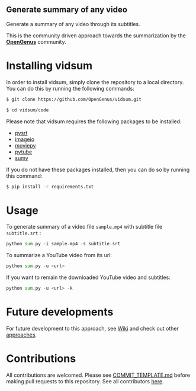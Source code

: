 ## Generate summary of any video

Generate a summary of any video through its subtitles.

This is the community driven approach towards the summarization by the **[OpenGenus](https://github.com/opengenus)** community.

# Installing vidsum

In order to install vidsum, simply clone the repository to a local directory. You can do this by running the following commands:
```sh
$ git clone https://github.com/OpenGenus/vidsum.git

$ cd vidsum/code

```
Please note that vidsum requires the following packages to be installed:
- [pysrt](https://github.com/byroot/pysrt)
- [imageio](https://imageio.github.io/)
- [moviepy](https://zulko.github.io/moviepy/)
- [pytube](https://github.com/nficano/pytube)
- [sumy](https://github.com/miso-belica/sumy)

If you do not have these packages installed, then you can do so by running this command:
```sh
$ pip install -r requirements.txt

```

# Usage

To generate summary of a video file `sample.mp4` with subtitle file `subtitle.srt` :
```python
python sum.py -i sample.mp4 -s subtitle.srt
```
To summarize a YouTube video from its url:
```python
python sum.py -u <url>
```
If you want to remain the downloaded YouTube video and subtitles:
```python
python sum.py -u <url> -k
```
 
# Future developments

For future development to this approach, see [Wiki](https://github.com/OpenGenus/vidsum/wiki/Future_developments) and check out other [approaches](https://github.com/OpenGenus/vidsum/wiki/Other-approaches).

# Contributions

All contributions are welcomed. Please see [COMMIT_TEMPLATE.md](https://github.com/OpenGenus/vidsum/blob/master/.github/COMMIT_TEMPLATE.md) before making pull requests to this repository. See all contributors [here](https://github.com/OpenGenus/vidsum/graphs/contributors).

